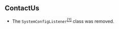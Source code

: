 ContactUs
---------
* The `SystemConfigListener`<sup>[[?]](https://github.com/oroinc/orocommerce-orocrm/tree/5.0.0-alpha.1/src/Oro/Bridge/ContactUs/EventListener/SystemConfigListener.php#L15 "Oro\Bridge\ContactUs\EventListener\SystemConfigListener")</sup> class was removed.
